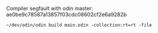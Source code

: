 Compiler segfault with odin master: ae0be9c78587a13857f03cdc08602cf2e6a9282b

``~/dev/odin/odin build main.odin -collection:rt=rt -file``
